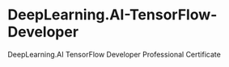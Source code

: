 # DeepLearning.AI-TensorFlow-Developer
DeepLearning.AI TensorFlow Developer Professional Certificate
